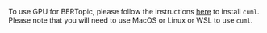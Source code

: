 To use GPU for BERTopic, please follow the instructions [here](https://docs.rapids.ai/install) to install `cuml`. Please note that you will need to use MacOS or Linux or WSL to use `cuml`.